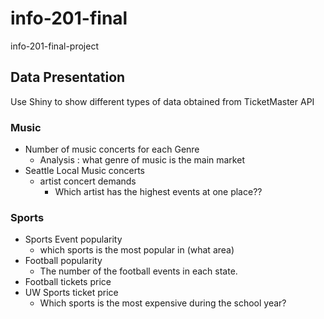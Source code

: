 # info-201-final
info-201-final-project


## Data Presentation
Use Shiny to show different types of data obtained from TicketMaster API

### Music
- Number of music concerts for each Genre 
  - Analysis : what genre of music is the main market
- Seattle Local Music concerts
  - artist concert demands
    - Which artist has the highest events at one place??

### Sports
- Sports Event popularity
  - which sports is the most popular in (what area)
- Football popularity
  - The number of the football events in each state.
- Football tickets price 
- UW Sports ticket price 
  - Which sports is the most expensive during the school year?
